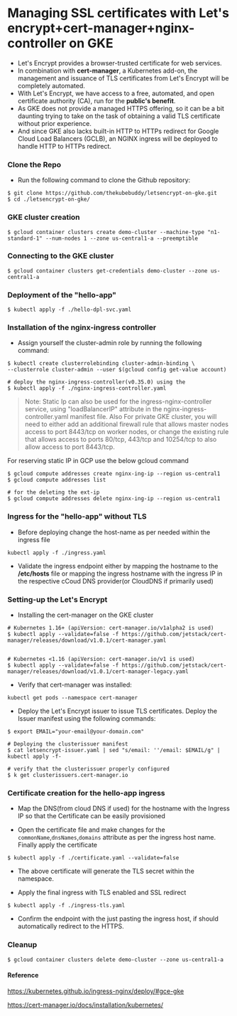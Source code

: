 # Managing SSL certificates with Let's encrypt+cert-manager+nginx-controller on GKE

* Let's Encrypt provides a browser-trusted certificate for web services.
* In combination with **cert-manager**, a Kubernetes add-on, the management and issuance of TLS certificates from Let's Encrypt will be completely automated.
* With Let's Encrypt, we have access to a free, automated, and open certificate authority (CA), run for the **public's benefit**.
* As GKE does not provide a managed HTTPS offering, so it can be a bit daunting trying to take on the task of obtaining a valid TLS certificate without prior experience.
* And since GKE also lacks built-in HTTP to HTTPs redirect for Google Cloud Load Balancers (GCLB), an NGINX ingress will be deployed to handle HTTP to HTTPs redirect.

### Clone the Repo
* Run the following command to clone the Github repository:
```
$ git clone https://github.com/thekubebuddy/letsencrypt-on-gke.git
$ cd ./letsencrypt-on-gke/
```

### GKE cluster creation
```
$ gcloud container clusters create demo-cluster --machine-type "n1-standard-1" --num-nodes 1 --zone us-central1-a --preemptible 
```

### Connecting to the GKE cluster 
```
$ gcloud container clusters get-credentials demo-cluster --zone us-central1-a
```

### Deployment of the "hello-app" 
```
$ kubectl apply -f ./hello-dpl-svc.yaml
```

### Installation of the nginx-ingress controller

* Assign yourself the cluster-admin role by running the following command:
```
$ kubectl create clusterrolebinding cluster-admin-binding \
--clusterrole cluster-admin --user $(gcloud config get-value account)

# deploy the nginx-ingress-controller(v0.35.0) using the
$ kubectl apply -f ./nginx-ingress-controller.yaml 
```

>Note: Static Ip can also be used for the ingress-nginx-controller service, using "loadBalancerIP" attribute in the nginx-ingress-controller.yaml manifest file.
> Also For private GKE cluster, you will need to either add an additional firewall rule that allows master nodes access to port 8443/tcp on worker nodes, or change the existing rule that allows access to ports 80/tcp, 443/tcp and 10254/tcp to also allow access to port 8443/tcp.

For reserving static IP in GCP use the below gcloud command
```
$ gcloud compute addresses create nginx-ing-ip --region us-central1
$ gcloud compute addresses list

# for the deleting the ext-ip
$ gcloud compute addresses delete nginx-ing-ip --region us-central1
```

### Ingress for the "hello-app" without TLS 

* Before deploying change the host-name as per needed within the ingress file
```
kubectl apply -f ./ingress.yaml
```

* Validate the ingress endpoint either by mapping the hostname to the **/etc/hosts** file or mapping the ingress hostname with the ingress IP in the respective cCoud DNS provider(or CloudDNS if primarily used)


### Setting-up the Let's Encrypt

* Installing the cert-manager on the GKE cluster
```
# Kubernetes 1.16+ (apiVersion: cert-manager.io/v1alpha2 is used)
$ kubectl apply --validate=false -f https://github.com/jetstack/cert-manager/releases/download/v1.0.1/cert-manager.yaml


# Kubernetes <1.16 (apiVersion: cert-manager.io/v1 is used)
$ kubectl apply --validate=false -f https://github.com/jetstack/cert-manager/releases/download/v1.0.1/cert-manager-legacy.yaml
```

* Verify that cert-manager was installed:
```
kubectl get pods --namespace cert-manager
```

* Deploy the  Let's Encrypt issuer to issue TLS certificates. Deploy the Issuer manifest using the following commands:
```
$ export EMAIL="your-email@your-domain.com"

# Deploying the clusterissuer manifest
$ cat letsencrypt-issuer.yaml | sed "s/email: ''/email: $EMAIL/g" | kubectl apply -f-

# verify that the clusterissuer properly configured
$ k get clusterissuers.cert-manager.io 
```

### Certificate creation for the hello-app ingress

* Map the DNS(from cloud DNS if used) for the hostname with the Ingress IP so that the Certificate can be easily provisioned 

* Open the certificate file and make changes for the   `commonName`,`dnsNames`,`domains` attribute as per the ingress host name. Finally apply the certificate
```
$ kubectl apply -f ./certificate.yaml --validate=false
```

* The above certificate will generate the TLS secret within the namespace.

* Apply the final ingress with TLS enabled and SSL redirect 
```
$ kubectl apply -f ./ingress-tls.yaml
```

* Confirm the endpoint with the just pasting the ingress host, if should automatically redirect to the HTTPS. 


### Cleanup
```
$ gcloud container clusters delete demo-cluster --zone us-central1-a
```


#### Reference
https://kubernetes.github.io/ingress-nginx/deploy/#gce-gke

https://cert-manager.io/docs/installation/kubernetes/